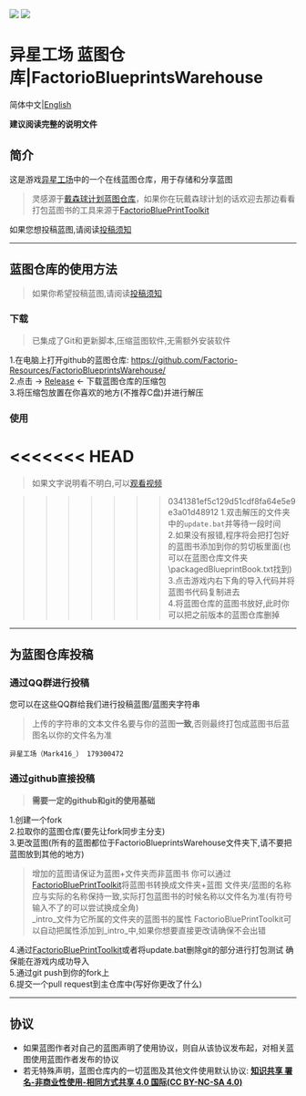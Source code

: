 ![](https://img.shields.io/github/languages/code-size/Factorio-Resources/FactorioBlueprintsWarehouse?style=for-the-badge)
![](https://img.shields.io/github/last-commit/Factorio-Resources/FactorioBlueprintsWarehouse?style=for-the-badge)
# 异星工场 蓝图仓库|FactorioBlueprintsWarehouse 
简体中文|[English](./README_EN.md)  
  
**建议阅读完整的说明文件**
## 简介
这是游戏[异星工场](https://www.factorio.com/)中的一个在线蓝图仓库，用于存储和分享蓝图  
> 灵感源于[戴森球计划蓝图仓库](https://github.com/DSPBluePrints/FactoryBluePrints/)，如果你在玩戴森球计划的话欢迎去那边看看  
> 打包蓝图书的工具来源于[FactorioBluePrintToolkit](https://github.com/Factorio-Resources/FactorioBluePrintToolkit/)

如果您想投稿蓝图,请阅读[投稿须知](#为蓝图仓库投稿)

***
## 蓝图仓库的使用方法
> 如果你希望投稿蓝图,请阅读[投稿须知](#为蓝图仓库投稿)  
### 下载
> 已集成了Git和更新脚本,压缩蓝图软件,无需额外安装软件

1.在电脑上打开github的蓝图仓库: https://github.com/Factorio-Resources/FactorioBlueprintsWarehouse/  
2.点击 -> [Release](https://github.com/Factorio-Resources/FactorioBlueprintsWarehouse/releases/latest) <- 下载蓝图仓库的压缩包  
3.将压缩包放置在你喜欢的地方(不推荐C盘)并进行解压
### 使用
<<<<<<< HEAD
=======
> 如果文字说明看不明白,可以[观看视频](https://www.bilibili.com/video/BV17m4y1E7tX/)

>>>>>>> 0341381ef5c129d51cdf8fa64e5e9e3a01d48912
1.双击解压的文件夹中的`update.bat`并等待一段时间  
2.如果没有报错,程序将会把打包好的蓝图书添加到你的剪切板里面(也可以在蓝图仓库文件夹\packagedBlueprintBook.txt找到)  
3.点击游戏内右下角的导入代码并将蓝图书代码复制进去  
4.将蓝图仓库的蓝图书放好,此时你可以把之前版本的蓝图仓库删掉
***

## 为蓝图仓库投稿
### 通过QQ群进行投稿
您可以在这些QQ群给我们进行投稿蓝图/蓝图夹字符串
> 上传的字符串的文本文件名要与你的蓝图**一致**,否则最终打包成蓝图书后蓝图名以你的文件名为准
```
异星工场（Mark416_） 179300472
```
### 通过github直接投稿
>**需要一定的github和git的使用基础**

1.创建一个fork  
2.拉取你的蓝图仓库(要先让fork同步主分支)  
3.更改蓝图(所有的蓝图都位于FactorioBlueprintsWarehouse文件夹下,请不要把蓝图放到其他的地方)
> 增加的蓝图请保证为蓝图+文件夹而非蓝图书 你可以通过[FactorioBluePrintToolkit](https://github.com/Factorio-Resources/FactorioBluePrintToolkit/)将蓝图书转换成文件夹+蓝图
> 文件夹/蓝图的名称应与实际的名称保持一致,实际打包蓝图书的时候名称以文件名为准(有符号输入不了的可以尝试换成全角)  
> _intro_文件为它所属的文件夹的蓝图书的属性 FactorioBluePrintToolkit可以自动把属性添加到_intro_中,如果你想要直接更改请确保不会出错

4.通过[FactorioBluePrintToolkit](https://github.com/Factorio-Resources/FactorioBluePrintToolkit/)或者将update.bat删除git的部分进行打包测试 确保能在游戏内成功导入  
5.通过git push到你的fork上  
6.提交一个pull request到主仓库中(写好你更改了什么)

***
## 协议
* 如果蓝图作者对自己的蓝图声明了使用协议，则自从该协议发布起，对相关蓝图使用蓝图作者发布的协议
* 若无特殊声明，蓝图仓库内的一切蓝图及其他文件使用默认协议: [**知识共享 署名-非商业性使用-相同方式共享 4.0 国际(CC BY-NC-SA 4.0)**](https://creativecommons.org/licenses/by-nc-sa/4.0/)
